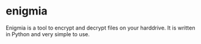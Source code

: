 # enigmia
Enigmia is a tool to encrypt and decrypt files on your harddrive. It is written in Python and very simple to use.
